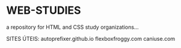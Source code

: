 # WEB-STUDIES
a repository for HTML and CSS study organizations...


SITES ÚTEIS:
    autoprefixer.github.io
    flexboxfroggy.com
    caniuse.com
    
